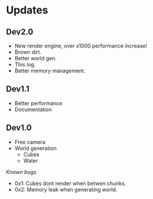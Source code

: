 # Updates

## Dev2.0
* New render engine, over x1000 performance increase!
* Brown dirt.
* Better world gen.
* This log.
* Better memory management.

## Dev1.1 
* Better performance
* Documentation

## Dev1.0
* Free camera
* World generation
  * Cubes
  * Water

*Known bugs*
* 0x1: Cubes dont render when betwen chunks.
* 0x2: Memory leak when generating world.